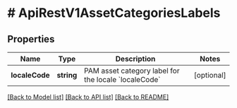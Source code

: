 # # ApiRestV1AssetCategoriesLabels

## Properties

Name | Type | Description | Notes
------------ | ------------- | ------------- | -------------
**localeCode** | **string** | PAM asset category label for the locale &#x60;localeCode&#x60; | [optional]

[[Back to Model list]](../../README.md#models) [[Back to API list]](../../README.md#endpoints) [[Back to README]](../../README.md)
